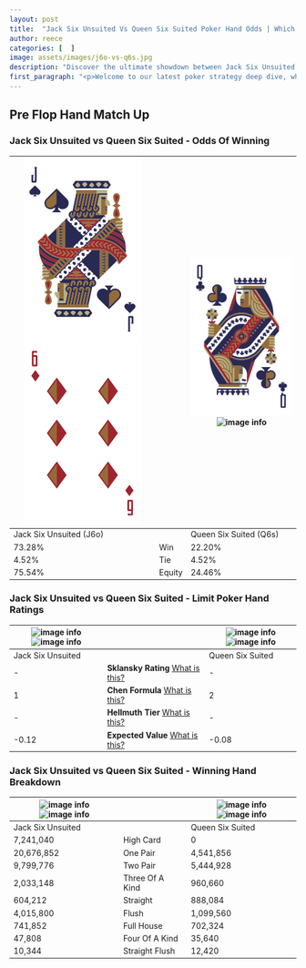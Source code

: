 ```yaml
---
layout: post
title:  "Jack Six Unsuited Vs Queen Six Suited Poker Hand Odds | Which Is The Better Hand In Poker? A Complete Guide"
author: reece
categories: [  ]
image: assets/images/j6o-vs-q6s.jpg
description: "Discover the ultimate showdown between Jack Six Unsuited and Queen Six Suited in poker! Uncover the odds, strategies, and scenarios where one hand triumphs over the other. Get ready to up your poker game with this thrilling analysis."
first_paragraph: "<p>Welcome to our latest poker strategy deep dive, where we're pitting two distinct hands against each other in a high-stakes showdown: Jack Six Unsuited vs Queen Six Suited.</p><p>In the dynamic world of poker, every decision counts, and knowing which hand holds the upper hand is key to your success at the table.</p><p>In this article, we'll dissect these two hands, explore the scenarios where one dominates the other, and equip you with the knowledge to make strategic choices that can tip the odds in your favor.</p><p>Get ready to unravel the intriguing dynamics of these poker hands and elevate your game to new heights.</p>"
---
```




[comment]: # (sp0)

## Pre Flop Hand Match Up

<div class="table hand-ratings" markdown="1"> 



### Jack Six Unsuited vs Queen Six Suited - Odds Of Winning


    
| ![image info](assets/images/hand1/j.png) ![image info](assets/images/hand1/6o.png) |  | ![image info](assets/images/hand2/q.png) ![image info](assets/images/hand2/6s.png) |
| -------- | -------- | -------- |
| Jack Six Unsuited (J6o) |  | Queen Six Suited (Q6s) |
| 73.28% | Win | 22.20% |
| 4.52% | Tie | 4.52% |
| 75.54% | Equity | 24.46% |




[comment]: # (sp1)



### Jack Six Unsuited vs Queen Six Suited - Limit Poker Hand Ratings


    
| ![image info](https://www.riverpairs.com/assets/images/hand1/j.png) ![image info](https://www.riverpairs.com/assets/images/hand1/6o.png) |  | ![image info](https://www.riverpairs.com/assets/images/hand2/q.png) ![image info](https://www.riverpairs.com/assets/images/hand2/6s.png) |
| -------- | -------- | -------- |
| Jack Six Unsuited |  | Queen Six Suited |
| - | **Sklansky Rating** [What is this?](/sklansky-rating-explained) | - |
| 1 | **Chen Formula** [What is this?](/chen-formula-explained) | 2 |
| - | **Hellmuth Tier** [What is this?](/Hellmuth-tier-explained) | - |
| -0.12 | **Expected Value** [What is this?](/expected-value-explained) | -0.08 |




[comment]: # (sp2)



### Jack Six Unsuited vs Queen Six Suited - Winning Hand Breakdown


    
| ![image info](https://www.riverpairs.com/assets/images/hand1/j.png) ![image info](https://www.riverpairs.com/assets/images/hand1/6o.png) |  | ![image info](https://www.riverpairs.com/assets/images/hand2/q.png) ![image info](https://www.riverpairs.com/assets/images/hand2/6s.png) |
| -------- | -------- | -------- |
| Jack Six Unsuited |  | Queen Six Suited |
| 7,241,040 | High Card | 0 |
| 20,676,852 | One Pair | 4,541,856 |
| 9,799,776 | Two Pair | 5,444,928 |
| 2,033,148 | Three Of A Kind | 960,660 |
| 604,212 | Straight | 888,084 |
| 4,015,800 | Flush | 1,099,560 |
| 741,852 | Full House | 702,324 |
| 47,808 | Four Of A Kind | 35,640 |
| 10,344 | Straight Flush | 12,420 |




[comment]: # (sp3)



</div>

[comment]: # (sp4)



[comment]: # (sp5)

